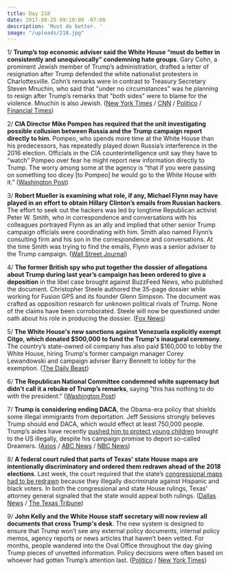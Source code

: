 ```yaml
---
title: Day 218
date: 2017-08-25 09:19:00 -07:00
description: 'Must do better. '
image: "/uploads/218.jpg"
---
```


1/ **Trump’s top economic adviser said the White House “must do better in consistently and unequivocally” condemning hate groups**. Gary Cohn, a prominent Jewish member of Trump’s administration, drafted a letter of resignation after Trump defended the white nationalist protesters in Charlottesville. Cohn’s remarks were in contrast to Treasury Secretary Steven Mnuchin, who said that "under no circumstances" was he planning to resign after Trump’s remarks that "both sides" were to blame for the violence. Mnuchin is also Jewish. ([New York Times](https://www.nytimes.com/2017/08/25/us/politics/gary-cohn-trump-charlottesville.html?_r=0) / [CNN](http://www.cnn.com/2017/08/25/politics/gary-cohn-trump-charlottesville/index.html) / [Politico](http://www.politico.com/story/2017/08/25/steve-mnuchin-charlottesville-242035) / [Financial Times](https://www.ft.com/content/b85beea2-8924-11e7-bf50-e1c239b45787))

2/ **CIA Director Mike Pompeo has required that the unit investigating possible collusion between Russia and the Trump campaign report directly to him**. Pompeo, who spends more time at the White House than his predecessors, has repeatedly played down Russia’s interference in the 2016 election. Officials in the CIA counterintelligence unit say they have to “watch” Pompeo over fear he might report new information directly to Trump. The worry among some at the agency is “that if you were passing on something too dicey \[to Pompeo\] he would go to the White House with it.” ([Washington Post](https://www.washingtonpost.com/world/national-security/at-cia-a-watchful-eye-on-mike-pompeo-the-presidents-ardent-ally/2017/08/24/18c1d716-7ed0-11e7-9d08-b79f191668ed_story.html))

3/ **Robert Mueller is examining what role, if any, Michael Flynn may have played in an effort to obtain Hillary Clinton’s emails from Russian hackers**. The effort to seek out the hackers was led by longtime Republican activist Peter W. Smith, who in correspondence and conversations with his colleagues portrayed Flynn as an ally and implied that other senior Trump campaign officials were coordinating with him. Smith also named Flynn’s consulting firm and his son in the correspondence and conversations. At the time Smith was trying to find the emails, Flynn was a senior adviser to the Trump campaign. ([Wall Street Journal](https://www.wsj.com/articles/special-counsel-examines-possible-role-flynn-played-in-seeking-clinton-emails-from-hackers-1503694304?tesla=y))

4/ **The former British spy who put together the dossier of allegations about Trump during last year’s campaign has been ordered to give a deposition** in the libel case brought against BuzzFeed News, who published the document. Christopher Steele authored the 35-page dossier while working for Fusion GPS and its founder Glenn Simpson. The document was crafted as opposition research for unknown political rivals of Trump. None of the claims have been corroborated. Steele will now be questioned under oath about his role in producing the dossier. ([Fox News](http://www.foxnews.com/politics/2017/08/24/british-spy-behind-trump-dossier-ordered-to-give-deposition-in-buzzfeed-suit.html))

5/ **The White House's new sanctions against Venezuela explicitly exempt Citgo, which donated $500,000 to fund the Trump's inaugural ceremony**. The country’s state-owned oil company has also paid $160,000 to lobby the White House, hiring Trump's former campaign manager Corey Lewandowski and campaign adviser Barry Bennett to lobby for the exemption. ([The Daily Beast](http://www.thedailybeast.com/donald-trump-just-gave-a-big-carve-out-to-citgo-an-oil-giant-repped-by-his-ex-aides))

6/ **The Republican National Committee condemned white supremacy but didn't call it a rebuke of Trump’s remarks**, saying "this has nothing to do with the president." ([Washington Post](https://www.washingtonpost.com/powerpost/rnc-set-to-condemn-white-supremacy-but-makes-no-mention-of-trumps-remarks/2017/08/25/cb8c56d2-899d-11e7-a50f-e0d4e6ec070a_story.html))

7/ **Trump is considering ending DACA**, the Obama-era policy that shields some illegal immigrants from deportation. Jeff Sessions strongly believes Trump should end DACA, which would effect at least 750,000 people. Trump’s aides have recently [pushed him to protect young children](https://whatthefuckjusthappenedtoday.com/2017/08/22/day-215/#4-trump%E2%80%99s-aides-are-pushing-him-to-p) brought to the US illegally, despite his campaign promise to deport so-called Dreamers. ([Axios](https://www.axios.com/trump-seriously-considering-ending-daca-2476724345.html) / [ABC News](http://abcnews.go.com/Politics/trump-leaning-ending-obama-era-immigration-program-undocumented/story?id=49414341) / [NBC News](https://www.nbcnews.com/politics/white-house/trump-likely-end-daca-immigrant-program-n796091))

8/ **A federal court ruled that parts of Texas' state House maps are intentionally discriminatory and ordered them redrawn ahead of the 2018 elections**. Last week, the court required that the state’s [congressional maps had to be redrawn](https://whatthefuckjusthappenedtoday.com/2017/08/16/day-209/#12-a-panel-of-federal-judges-ruled-t) because they illegally discriminate against Hispanic and black voters. In both the congressional and state House rulings, Texas' attorney general signaled that the state would appeal both rulings. ([Dallas News](https://www.dallasnews.com/news/politics/2017/08/24/federal-court-rules-texas-statehouse-maps-intentionally-discriminatory-orders-districts-redrawn) / [The Texas Tribune](https://www.texastribune.org/2017/08/24/federal-court-ruling-texas-house-map/))

9/ **John Kelly and the White House staff secretary will now review all documents that cross Trump's desk**. The new system is designed to ensure that Trump won’t see any external policy documents, internal policy memos, agency reports or news articles that haven’t been vetted. For months, people wandered into the Oval Office throughout the day giving Trump pieces of unvetted information. Policy decisions were often based on whoever had gotten Trump’s attention last. ([Politico](http://www.politico.com/story/2017/08/24/john-kelly-trump-control-241967) / [New York Times](https://www.nytimes.com/2017/08/24/us/politics/trump-white-house-kelly-memos.html))
